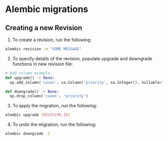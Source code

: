 # Alembic migrations

## Creating a new Revision

1. To create a revision, run the following:

```sh
alembic revision -m "SOME MESSAGE"
```

2. To specify details of the revision, populate upgrade and downgrade functions in new revision file:

```py
# Add column example
def upgrade() -> None:
  op.add_column('cases', sa.Column('priority', sa.Integer(), nullable=True)

def downgrade() -> None:
  op.drop_column('cases', 'priority')

```

3. To apply the migration, run the following:

```sh
alembic upgrade [REVISION_ID]
```

4. To undo the migration, run the following:

```sh
alembic downgrade -1
```
